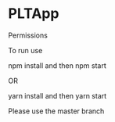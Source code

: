 # PLTApp
Permissions

To run use

npm install and then npm start

OR

yarn install and then yarn start


Please use the master branch

